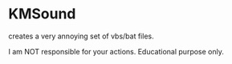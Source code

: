 # KMSound

creates a very annoying set of vbs/bat files.

I am NOT responsible for your actions.
Educational purpose only.
